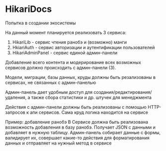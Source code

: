# HikariDocs

Попытка в создании экосистемы

На данный момент планируется реализовать 3 сервиса:
1. HikariLib - сервис чтения ранобэ и (возможно) манги
3. HkiariAuth - сервис авторизации и аутентификации пользователей
4. HikariAdminPanel - сервис единой админ-панели

Добавление всего контента и модерирование всех возможных сервисов должно происходить с админ-панели (3).

Модели, миграции, базы данных, круды должны быть резализованы в сервисах, не связанных с админ-панелью

Админ-панель дает удобным доступ для создания/редактирования/удаления, а также сбора статистики и др. штучек для менеджмента

Действия с админ-панели должны быть реализованы с помощью HTTP-запросов к апи сервисов. Сама круд логика находится на сервисе

Пример: добавление ранобэ
В Сервисе должна быть реализована возможность добавления в базу ранобэ. Получает JSON с данными и добавляет в нужную таблицу. Админ-панель собирает данные с формы, валидирует их, совершает какие-то действия для форматирования данных и отправляет на нужный метод в сервисе
